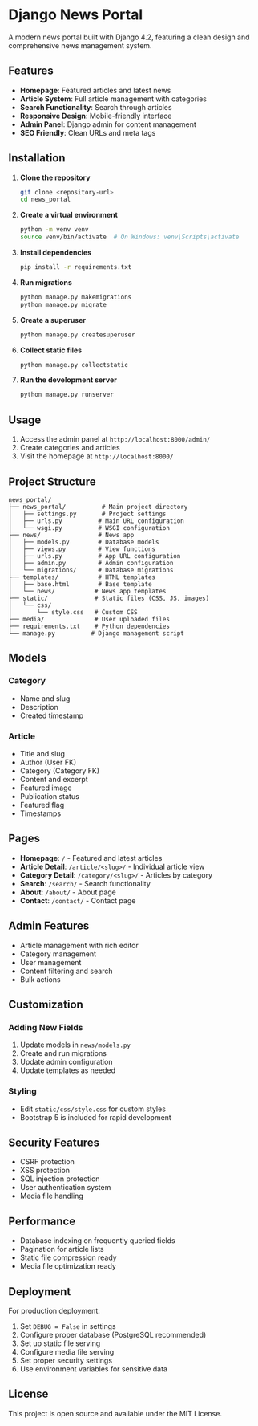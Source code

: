 # Django News Portal

A modern news portal built with Django 4.2, featuring a clean design and comprehensive news management system.

## Features

- **Homepage**: Featured articles and latest news
- **Article System**: Full article management with categories
- **Search Functionality**: Search through articles
- **Responsive Design**: Mobile-friendly interface
- **Admin Panel**: Django admin for content management
- **SEO Friendly**: Clean URLs and meta tags

## Installation

1. **Clone the repository**
   ```bash
   git clone <repository-url>
   cd news_portal
   ```

2. **Create a virtual environment**
   ```bash
   python -m venv venv
   source venv/bin/activate  # On Windows: venv\Scripts\activate
   ```

3. **Install dependencies**
   ```bash
   pip install -r requirements.txt
   ```

4. **Run migrations**
   ```bash
   python manage.py makemigrations
   python manage.py migrate
   ```

5. **Create a superuser**
   ```bash
   python manage.py createsuperuser
   ```

6. **Collect static files**
   ```bash
   python manage.py collectstatic
   ```

7. **Run the development server**
   ```bash
   python manage.py runserver
   ```

## Usage

1. Access the admin panel at `http://localhost:8000/admin/`
2. Create categories and articles
3. Visit the homepage at `http://localhost:8000/`

## Project Structure

```
news_portal/
├── news_portal/          # Main project directory
│   ├── settings.py       # Project settings
│   ├── urls.py          # Main URL configuration
│   └── wsgi.py          # WSGI configuration
├── news/                # News app
│   ├── models.py        # Database models
│   ├── views.py         # View functions
│   ├── urls.py          # App URL configuration
│   ├── admin.py         # Admin configuration
│   └── migrations/      # Database migrations
├── templates/           # HTML templates
│   ├── base.html        # Base template
│   └── news/           # News app templates
├── static/             # Static files (CSS, JS, images)
│   └── css/
│       └── style.css   # Custom CSS
├── media/              # User uploaded files
├── requirements.txt    # Python dependencies
└── manage.py          # Django management script
```

## Models

### Category
- Name and slug
- Description
- Created timestamp

### Article
- Title and slug
- Author (User FK)
- Category (Category FK)
- Content and excerpt
- Featured image
- Publication status
- Featured flag
- Timestamps

## Pages

- **Homepage**: `/` - Featured and latest articles
- **Article Detail**: `/article/<slug>/` - Individual article view
- **Category Detail**: `/category/<slug>/` - Articles by category
- **Search**: `/search/` - Search functionality
- **About**: `/about/` - About page
- **Contact**: `/contact/` - Contact page

## Admin Features

- Article management with rich editor
- Category management
- User management
- Content filtering and search
- Bulk actions

## Customization

### Adding New Fields
1. Update models in `news/models.py`
2. Create and run migrations
3. Update admin configuration
4. Update templates as needed

### Styling
- Edit `static/css/style.css` for custom styles
- Bootstrap 5 is included for rapid development

## Security Features

- CSRF protection
- XSS protection
- SQL injection protection
- User authentication system
- Media file handling

## Performance

- Database indexing on frequently queried fields
- Pagination for article lists
- Static file compression ready
- Media file optimization ready

## Deployment

For production deployment:

1. Set `DEBUG = False` in settings
2. Configure proper database (PostgreSQL recommended)
3. Set up static file serving
4. Configure media file serving
5. Set proper security settings
6. Use environment variables for sensitive data

## License

This project is open source and available under the MIT License.